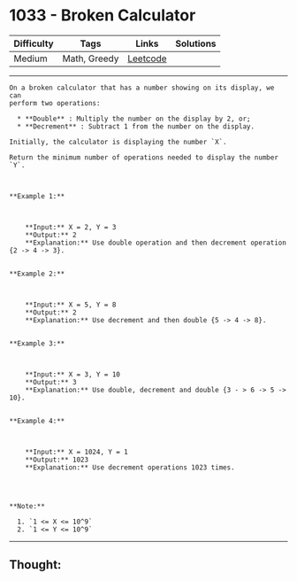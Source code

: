 # 1033 - Broken Calculator

Difficulty  | Tags | Links | Solutions
----------- | ---- | ----- | -----
Medium | Math, Greedy | [Leetcode](https://leetcode.com/problems/broken-calculator/description/) |


-----------

```
On a broken calculator that has a number showing on its display, we can
perform two operations:

  * **Double** : Multiply the number on the display by 2, or;
  * **Decrement** : Subtract 1 from the number on the display.

Initially, the calculator is displaying the number `X`.

Return the minimum number of operations needed to display the number `Y`.



**Example 1:**

    
    
    **Input:** X = 2, Y = 3
    **Output:** 2
    **Explanation:** Use double operation and then decrement operation {2 -> 4 -> 3}.
    

**Example 2:**

    
    
    **Input:** X = 5, Y = 8
    **Output:** 2
    **Explanation:** Use decrement and then double {5 -> 4 -> 8}.
    

**Example 3:**

    
    
    **Input:** X = 3, Y = 10
    **Output:** 3
    **Explanation:** Use double, decrement and double {3 - > 6 -> 5 -> 10}.
    

**Example 4:**

    
    
    **Input:** X = 1024, Y = 1
    **Output:** 1023
    **Explanation:** Use decrement operations 1023 times.
    



**Note:**

  1. `1 <= X <= 10^9`
  2. `1 <= Y <= 10^9`
```

-----------

## Thought:
